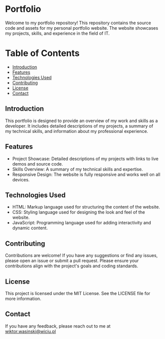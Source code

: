 # Portfolio
Welcome to my portfolio repository! This repository contains the source code and assets for my personal portfolio website. The website showcases my projects, skills, and experience in the field of IT.

# Table of Contents
- [Introduction](#introduction)
- [Features](#features)
- [Technologies Used](#technologies-used)
- [Contributing](#contributing)
- [License](#license)
- [Contact](#contact)

## Introduction
This portfolio is designed to provide an overview of my work and skills as a developer. It includes detailed descriptions of my projects, a summary of my technical skills, and information about my professional experience.

## Features
- Project Showcase: Detailed descriptions of my projects with links to live demos and source code.
- Skills Overview: A summary of my technical skills and expertise.
- Responsive Design: The website is fully responsive and works well on all devices.

## Technologies Used
- HTML: Markup language used for structuring the content of the website.
- CSS: Styling language used for designing the look and feel of the website.
- JavaScript: Programming language used for adding interactivity and dynamic content.

## Contributing
Contributions are welcome! If you have any suggestions or find any issues, please open an issue or submit a pull request. Please ensure your contributions align with the project's goals and coding standards.

## License
This project is licensed under the MIT License. See the LICENSE file for more information.

## Contact
If you have any feedback, please reach out to me at wiktor.wasinski@wiciu.pl

